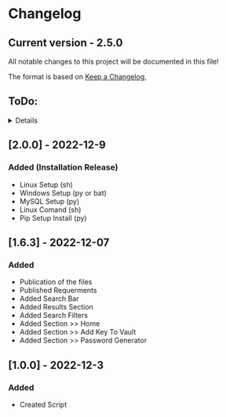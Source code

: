 # Changelog
## Current version - 2.5.0
All notable changes to this project will be documented in this file!

The format is based on [Keep a Changelog](https://keepachangelog.com/en/1.0.0/),

## ToDo:

<details>
 
## [5.0.0] - ?
<details>
 
### Will be Added (Finish Release ?)
 - Executable File (.exe)
 - Encription of the data
</details>

## [4.0.0] - 2022-?
<details>
 
 ### Will be Added (Sections Release)
 - Visual Aspects
 - Section Modify Site
 - Improved search filter "Search By User"
</details>

## [3.0.0] - 2022-?
<details>
 
### Will be Added (Home Release)
 - Home >> Pinned Apps
 - Home >> Last Searchs
</details>

</details>

## [2.0.0] - 2022-12-9
 
### Added (Installation Release)
 - Linux Setup (sh)
 - Windows Setup (py or bat)
 - MySQL Setup (py)
 - Linux Comand (sh)
 - Pip Setup Install (py)

## [1.6.3] - 2022-12-07
### Added
 - Publication of the files
 - Published Requerments
 - Added Search Bar
 - Added Results Section
 - Added Search Filters
 - Added Section >> Home
 - Added Section >> Add Key To Vault
 - Added Section >> Password Generator

## [1.0.0] - 2022-12-3
### Added
- Created Script
